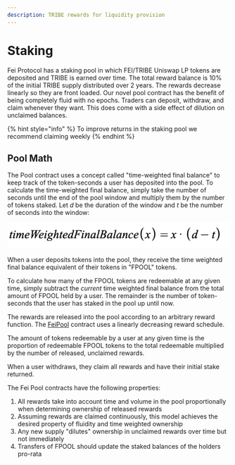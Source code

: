 ```yaml
---
description: TRIBE rewards for liquidity provision
---
```


# Staking

Fei Protocol has a staking pool in which FEI/TRIBE Uniswap LP tokens are deposited and TRIBE is earned over time. The total reward balance is 10% of the initial TRIBE supply distributed over 2 years. The rewards decrease linearly so they are front loaded. Our novel pool contract has the benefit of being completely fluid with no epochs. Traders can deposit, withdraw, and claim whenever they want. This does come with a side effect of dilution on unclaimed balances.

{% hint style="info" %}
To improve returns in the staking pool we recommend claiming weekly
{% endhint %}

## Pool Math

The Pool contract uses a concept called "time-weighted final balance" to keep track of the token-seconds a user has deposited into the pool. To calculate the time-weighted final balance, simply take the number of seconds until the end of the pool window and multiply them by the number of tokens staked. Let _d_ be the duration of the window and _t_ be the number of seconds into the window:

![](../../.gitbook/assets/screen-shot-2021-02-13-at-9.17.09-pm.png)

When a user deposits tokens into the pool, they receive the time weighted final balance equivalent of their tokens in "FPOOL" tokens.

To calculate how many of the FPOOL tokens are redeemable at any given time, simply subtract the _current_ time weighted final balance from the total amount of FPOOL held by a user. The remainder is the number of token-seconds that the user has staked in the pool up until now.

The rewards are released into the pool according to an arbitrary reward function. The [FeiPool](feipool.md) contract uses a linearly decreasing reward schedule.

The amount of tokens redeemable by a user at any given time is the proportion of redeemable FPOOL tokens to the total redeemable multiplied by the number of released, unclaimed rewards.

When a user withdraws, they claim all rewards and have their initial stake returned.

The Fei Pool contracts have the following properties: 

1.  All rewards take into account time and volume in the pool proportionally when determining ownership of released rewards 
2. Assuming rewards are claimed continuously, this model achieves the desired property of fluidity and time weighted ownership 
3. Any new supply "dilutes" ownership in unclaimed rewards over time but not immediately
4. Transfers of FPOOL should update the staked balances of the holders pro-rata

